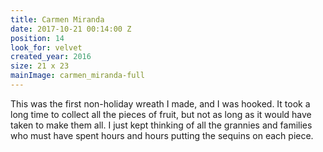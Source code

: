 ```yaml
---
title: Carmen Miranda
date: 2017-10-21 00:14:00 Z
position: 14
look_for: velvet
created_year: 2016
size: 21 x 23
mainImage: carmen_miranda-full
---
```


This was the first non-holiday wreath I made, and I was hooked. It took a long time to collect all the pieces of fruit, but not as long as it would have taken to make them all. I just kept thinking of all the grannies and families who must have spent hours and hours putting the sequins on each piece.
